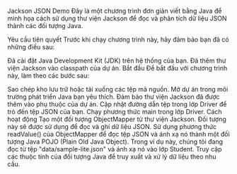 Jackson JSON Demo
Đây là một chương trình đơn giản viết bằng Java để minh họa cách sử dụng thư viện Jackson để đọc và phân tích dữ liệu JSON thành các đối tượng Java.

Yêu cầu tiên quyết
Trước khi chạy chương trình này, hãy đảm bảo bạn đã có những điều sau:

Đã cài đặt Java Development Kit (JDK) trên hệ thống của bạn.
Đã thêm thư viện Jackson vào classpath của dự án.
Bắt đầu
Để bắt đầu với chương trình này, làm theo các bước sau:

Sao chép kho lưu trữ hoặc tải xuống các tệp mã nguồn.
Mở dự án trong môi trường phát triển Java bạn yêu thích.
Đảm bảo thư viện Jackson đã được thêm vào phụ thuộc của dự án.
Cập nhật đường dẫn tệp trong lớp Driver để trỏ đến tệp JSON của bạn.
Chạy phương thức main trong lớp Driver.
Cách hoạt động
Tạo một đối tượng ObjectMapper từ thư viện Jackson. Đối tượng này sẽ được sử dụng để đọc và ghi dữ liệu JSON.
Sử dụng phương thức readValue() của ObjectMapper để đọc tệp JSON và ánh xạ nó thành một đối tượng Java POJO (Plain Old Java Object). Trong ví dụ này, chúng tôi đang đọc từ tệp "data/sample-lite.json" và ánh xạ nó vào lớp Student.
Truy cập các thuộc tính của đối tượng Java để truy xuất và xử lý dữ liệu theo nhu cầu.
